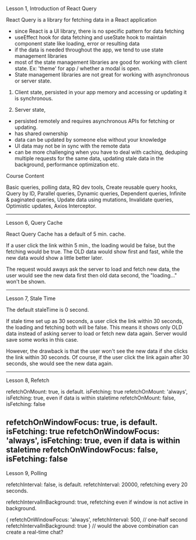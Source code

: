 Lesson 1, Introduction of React Query

React Query is a library for fetching data in a React application

* since React is a UI library, there is no specific pattern for data fetching
* useEffect hook for data fetching and useState hook to maintain component state like loading, error or resulting data
* if the data is needed throughout the app, we tend to use state management libraries
* most of the state management libraries are good for working with client state.
Ex: 'theme' for app / whether a modal is open.
* State management libraries are not great for working with asynchronous or server state.

1. Client state, persisted in your app memory and accessing or updating it is synchronous.

2. Server state, 
* persisted remotely and requires asynchronous APIs for fetching or updating.
* has shared ownership
* data can be updated by someone else without your knowledge
* UI data may not be in sync with the remote data
* can be more challenging when you have to deal with caching, deduping multiple requests for the same data, updating stale data in the background, performance optimization etc.

Course Content

Basic queries, polling data, RQ dev tools, Create reusable query hooks, Query by ID, Parallel queries, Dynamic queries, Dependent queries, Infinite & paginated queries, Update data using mutations, Invalidate queries, Optimistic updates, Axios Interceptor. 

--------------------------------------------------------------------------------------

Lesson 6, Query Cache

React Query Cache has a default of 5 min. cache.

If a user click the link within 5 min., the loading would be false, but the fetching would be true. The OLD data would show first and fast, while the new data would show a little better later.

The request would aways ask the server to load and fetch new data, the user would see the new data first then old data second, the "loading..." won't be shown.

------------------------------------------------------------------------------------

Lesson 7, Stale Time

The default staleTime is 0 second.

If stale time set up as 30 seconds, a user click the link within 30 seconds, the loading and fetching both will be false. This means it shows only OLD data instead of asking server to load or fetch new data again. Server would save some works in this case. 

However, the drawback is that the user won't see the new data if she clicks the link within 30 seconds. Of course, if the user click the link again after 30 seconds, she would see the new data again.

------------------------------------------------------------------------------------

Lesson 8, Refetch

refetchOnMount: true, is default. isFetching: true
refetchOnMount: 'always', isFetching: true, even if data is within staletime
refetchOnMount: false, isFetching: false

refetchOnWindowFocus: true, is default. isFetching: true
refetchOnWindowFocus: 'always', isFetching: true, even if data is within staletime
refetchOnWindowFocus: false, isFetching: false
-----------------------------------------------------------------------------------

Lesson 9, Polling

refetchInterval: false, is default.
refetchInterval: 20000, refetching every 20 seconds.

refetchIntervalInBackground: true, refetching even if window is not active in background.

{
refetchOnWindowFocus: 'always',
refetchInterval: 500, // one-half second
refetchIntervalInBackground: true
}
// would the above combination can create a real-time chat?